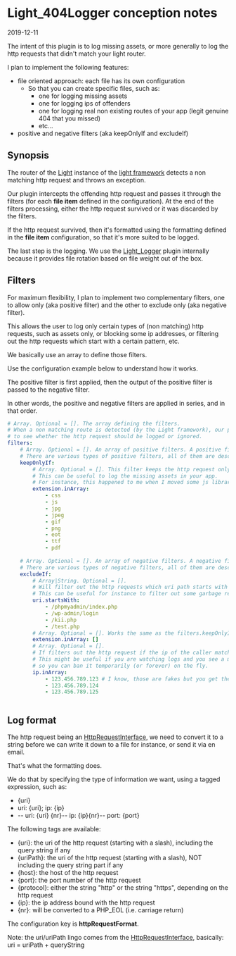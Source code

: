 Light_404Logger conception notes
=============
2019-12-11




The intent of this plugin is to log missing assets, or more generally to log the http requests that didn't match your light router.




I plan to implement the following features:


- file oriented approach: each file has its own configuration   
    - So that you can create specific files, such as:
        - one for logging missing assets
        - one for logging ips of offenders
        - one for logging real non existing routes of your app (legit genuine 404 that you missed)
        - etc...
- positive and negative filters (aka keepOnlyIf and excludeIf)
    



Synopsis
-----------

The router of the [Light](https://github.com/lingtalfi/Light/blob/master/doc/api/Ling/Light/Core/Light.md) instance of 
the [light framework](https://github.com/lingtalfi/Light) detects a non matching http request and throws an exception. 

Our plugin intercepts the offending http request and passes it through the filters (for each **file item** defined in the configuration).
At the end of the filters processing, either the http request survived or it was discarded by the filters.

If the http request survived, then it's formatted using the formatting defined in the **file item** configuration, so that it's more
suited to be logged.

The last step is the logging. We use the [Light_Logger](https://github.com/lingtalfi/Light_Logger) plugin internally because it provides file rotation based on file weight out of the box.









Filters
----------

For maximum flexibility, I plan to implement two complementary filters, one to allow only (aka positive filter) and the other to exclude only (aka negative filter).

This allows the user to log only certain types of (non matching) http requests, such as assets only, or blocking some ip addresses, 
or filtering out the http requests which start with a certain pattern, etc.



We basically use an array to define those filters.

Use the configuration example below to understand how it works.

The positive filter is first applied, then the output of the positive filter is passed to the negative filter.

In other words, the positive and negative filters are applied in series, and in that order.




```yaml
# Array. Optional = []. The array defining the filters.
# When a non matching route is detected (by the Light framework), our plugin passes the offending http request through those filters,
# to see whether the http request should be logged or ignored.  
filters:
    # Array. Optional = []. An array of positive filters. A positive filter will keep the http request only if it matches the condition described by that filter.
    # There are various types of positive filters, all of them are described below.
    keepOnlyIf:
        # Array. Optional = []. This filter keeps the http request only if the extension of the uri path matches one of the items defined in the array.
        # This can be useful to log the missing assets in your app.
        # For instance, this happened to me when I moved some js library from a location to another, and I forgot to update the call to the old assets.
        extension.inArray: 
            - css
            - js
            - jpg
            - jpeg
            - gif
            - png
            - eot
            - ttf
            - pdf
        
    # Array. Optional = []. An array of negative filters. A negative filter will rejects the http request if it matches the condition described by that filter.
    # There are various types of negative filters, all of them are described below.
    excludeIf:
        # Array|String. Optional = [].
        # Will filter out the http requests which uri path starts with any of the given items. If there is only one item, we can use the string form; in all other cases just use the array form.
        # This can be useful for instance to filter out some garbage requests that you get from malicious/annoying users who make non appropriated requests to your server (when they launch their routine robots...), so that you can keep your logs clean. 
        uri.startsWith:
            - /phpmyadmin/index.php
            - /wp-admin/login
            - /kii.php
            - /test.php
        # Array. Optional = []. Works the same as the filters.keepOnlyIf.extension.inArray positive filter, except that it filters out the http request in case of matching.
        extension.inArray: []
        # Array. Optional = []. 
        # If filters out the http request if the ip of the caller matches one of those defined in the array.
        # This might be useful if you are watching logs and you see a malicious user start a routine on your server, and you just want to prevent it from crowding your logs,
        # so you can ban it temporarily (or forever) on the fly.
        ip.inArray: 
            - 123.456.789.123 # I know, those are fakes but you get the idea...
            - 123.456.789.124
            - 123.456.789.125



```



Log format
-------------


The http request being an [HttpRequestInterface](https://github.com/lingtalfi/Light/blob/master/doc/api/Ling/Light/Http/HttpRequestInterface.md), we need to convert it 
to a string before we can write it down to a file for instance, or send it via en email.

That's what the formatting does.

 
We do that by specifying the type of information we want, using a tagged expression, such as:

- {uri}
- uri: {uri}; ip: {ip}
- -- uri: {uri} {nr}-- ip: {ip}{nr}-- port: {port}


The following tags are available:

- {uri}: the uri of the http request (starting with a slash), including the query string if any
- {uriPath}: the uri of the http request (starting with a slash), NOT including the query string part if any
- {host}: the host of the http request
- {port}: the port number of the http request
- {protocol}: either the string "http" or the string "https", depending on the http request
- {ip}: the ip address bound with the http request
- {nr}: will be converted to a PHP_EOL (i.e. carriage return)


 
The configuration key is **httpRequestFormat**.

Note: the uri/uriPath lingo comes from the [HttpRequestInterface](https://github.com/lingtalfi/Light/blob/master/doc/api/Ling/Light/Http/HttpRequestInterface.md),
basically: uri = uriPath + queryString
 
